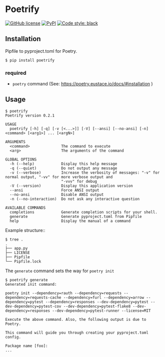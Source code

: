 # Poetrify

[![GitHub license](https://img.shields.io/badge/license-MIT-blue.svg?style=flat-square)](https://raw.githubusercontent.com/kk6/poetrify/master/LICENSE)
[![PyPI](https://img.shields.io/pypi/v/poetrify.svg?style=flat-square)](https://pypi.python.org/pypi/poetrify)
[![Code style: black](https://img.shields.io/badge/code%20style-black-000000.svg)](https://github.com/ambv/black)

## Installation

Pipfile to pyproject.toml for Poetry.

```
$ pip install poetrify
```

### required

- `poetry` command (See: https://poetry.eustace.io/docs/#installation )

## Usage

```
$ poetrify
Poetrify version 0.2.1

USAGE
  poetrify [-h] [-q] [-v [<...>]] [-V] [--ansi] [--no-ansi] [-n] <command> [<arg1>] ... [<argN>]

ARGUMENTS
  <command>              The command to execute
  <arg>                  The arguments of the command

GLOBAL OPTIONS
  -h (--help)            Display this help message
  -q (--quiet)           Do not output any message
  -v (--verbose)         Increase the verbosity of messages: "-v" for normal output, "-vv" for more verbose output and
                         "-vvv" for debug
  -V (--version)         Display this application version
  --ansi                 Force ANSI output
  --no-ansi              Disable ANSI output
  -n (--no-interaction)  Do not ask any interactive question

AVAILABLE COMMANDS
  completions            Generate completion scripts for your shell.
  generate               Generate pyproject.toml from Pipfile
  help                   Display the manual of a command
```

Example structure::
```
$ tree .
.
├── app.py
├── LICENSE
├── Pipfile
└── Pipfile.lock
```

The `generate` command sets the way for `poetry init`

```
$ poetrify generate
Generated init command:

poetry init --dependency=rauth --dependency=requests --dependency=requests-cache --dependency=furl --dependency=arrow --dependency=pytest --dependency=responses --dev-dependency=pytest --dev-dependency=pytest-cov --dev-dependency=pytest-flake8 --dev-dependency=responses --dev-dependency=pytest-runner --license=MIT

Execute the above command. Also, the following output is due to Poetry.

This command will guide you through creating your pyproject.toml config.

Package name [foo]:
...
```
